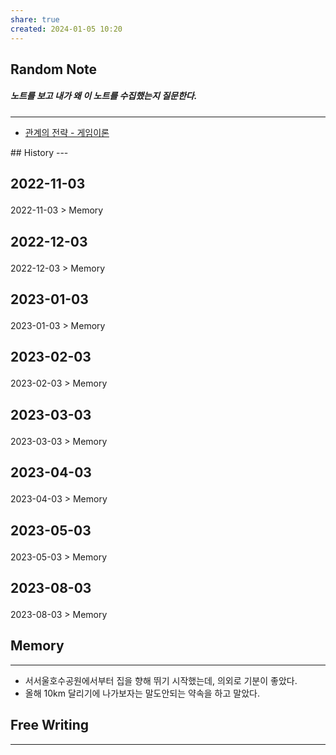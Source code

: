 ```yaml
---
share: true
created: 2024-01-05 10:20
---
```


## Random Note
##### 노트를 보고 내가 왜 이 노트를 수집했는지 질문한다.
---
<p><span><ul>
<li><a data-tooltip-position="top" aria-label="Infinity Drawer/관계의 전략 - 게임이론.md" data-href="Infinity Drawer/관계의 전략 - 게임이론.md" href="Infinity Drawer/관계의 전략 - 게임이론.md" class="internal-link" target="_blank" rel="noopener">관계의 전략 - 게임이론</a></li>
</ul></span></p>
## History
---
<h2><span><p>2022-11-03</p></span></h2><p><span><p><span alt="2022-11-03 > Memory" src="2022-11-03#Memory" class="internal-embed">2022-11-03 &gt; Memory</span></p></span></p><h2><span><p>2022-12-03</p></span></h2><p><span><p><span alt="2022-12-03 > Memory" src="2022-12-03#Memory" class="internal-embed">2022-12-03 &gt; Memory</span></p></span></p><h2><span><p>2023-01-03</p></span></h2><p><span><p><span alt="2023-01-03 > Memory" src="2023-01-03#Memory" class="internal-embed">2023-01-03 &gt; Memory</span></p></span></p><h2><span><p>2023-02-03</p></span></h2><p><span><p><span alt="2023-02-03 > Memory" src="2023-02-03#Memory" class="internal-embed">2023-02-03 &gt; Memory</span></p></span></p><h2><span><p>2023-03-03</p></span></h2><p><span><p><span alt="2023-03-03 > Memory" src="2023-03-03#Memory" class="internal-embed">2023-03-03 &gt; Memory</span></p></span></p><h2><span><p>2023-04-03</p></span></h2><p><span><p><span alt="2023-04-03 > Memory" src="2023-04-03#Memory" class="internal-embed">2023-04-03 &gt; Memory</span></p></span></p><h2><span><p>2023-05-03</p></span></h2><p><span><p><span alt="2023-05-03 > Memory" src="2023-05-03#Memory" class="internal-embed">2023-05-03 &gt; Memory</span></p></span></p><h2><span><p>2023-08-03</p></span></h2><p><span><p><span alt="2023-08-03 > Memory" src="2023-08-03#Memory" class="internal-embed">2023-08-03 &gt; Memory</span></p></span></p>


## Memory
---
- 서서울호수공원에서부터 집을 향해 뛰기 시작했는데, 의외로 기분이 좋았다.
- 올해 10km 달리기에 나가보자는 말도안되는 약속을 하고 말았다.



## Free Writing
---
